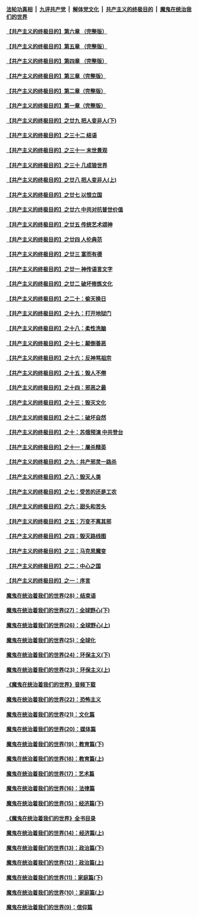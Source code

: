 ####  [法轮功真相](../../../../basic/blob/master/README.md?t=05280731) &nbsp;|&nbsp; [九评共产党](../../../../9ping.md/blob/master/README.md?t=05280731) &nbsp;|&nbsp; [解体党文化](../../../../jtdwh.md/blob/master/README.md?t=05280731)  &nbsp;|&nbsp; [共产主义的终极目的](../../../../gczydzjmd.md/blob/master/README.md?t=05280731) &nbsp;|&nbsp; [魔鬼在统治我们的世界](../../../../mgztzwmdsj.md/blob/master/README.md?t=05280731) 

#### [【共产主义的终极目的】第六章 （完整版）](../pages/nsc422/n11428913.md?t=05280731) 

#### [【共产主义的终极目的】第五章 （完整版）](../pages/nsc422/n11428912.md?t=05280731) 

#### [【共产主义的终极目的】第四章 （完整版）](../pages/nsc422/n11428907.md?t=05280731) 

#### [【共产主义的终极目的】第三章（完整版）](../pages/nsc422/n11428848.md?t=05280731) 

#### [【共产主义的终极目的】第二章（完整版）](../pages/nsc422/n11428831.md?t=05280731) 

#### [【共产主义的终极目的】第一章（完整版）](../pages/nsc422/n11417651.md?t=05280731) 

#### [【共产主义的终极目的】之廿九 把人变非人(下)](../pages/nsc422/n11344140.md?t=05280731) 

#### [【共产主义的终极目的】之三十二 结语](../pages/nsc422/n11360535.md?t=05280731) 

#### [【共产主义的终极目的】之三十一 末世景观](../pages/nsc422/n11351129.md?t=05280731) 

#### [【共产主义的终极目的】之三十 几成狼世界](../pages/nsc422/n11348280.md?t=05280731) 

#### [【共产主义的终极目的】之廿八 把人变非人(上)](../pages/nsc422/n11340492.md?t=05280731) 

#### [【共产主义的终极目的】之廿七 以恨立国](../pages/nsc422/n11336944.md?t=05280731) 

#### [【共产主义的终极目的】之廿六 中共对抗普世价值](../pages/nsc422/n11324785.md?t=05280731) 

#### [【共产主义的终极目的】之廿五 传统艺术颂神](../pages/nsc422/n11296396.md?t=05280731) 

#### [【共产主义的终极目的】之廿四 人伦典范](../pages/nsc422/n11296397.md?t=05280731) 

#### [【共产主义的终极目的】之廿三 富而有德](../pages/nsc422/n11283598.md?t=05280731) 

#### [【共产主义的终极目的】之廿一 神传语言文字](../pages/nsc422/n11263265.md?t=05280731) 

#### [【共产主义的终极目的】之廿二 破坏修炼文化](../pages/nsc422/n11245728.md?t=05280731) 

#### [【共产主义的终极目的】之二十：偷天换日](../pages/nsc422/n11238846.md?t=05280731) 

#### [【共产主义的终极目的】之十九：打开地狱门](../pages/nsc422/n11206376.md?t=05280731) 

#### [【共产主义的终极目的】之十八：柔性洗脑](../pages/nsc422/n11199994.md?t=05280731) 

#### [【共产主义的终极目的】之十七：颠倒善恶](../pages/nsc422/n11179782.md?t=05280731) 

#### [【共产主义的终极目的】之十六：反神骂祖宗](../pages/nsc422/n11166798.md?t=05280731) 

#### [【共产主义的终极目的】之十五：毁人不倦](../pages/nsc422/n11166792.md?t=05280731) 

#### [【共产主义的终极目的】之十四：邪恶之最](../pages/nsc422/n11150249.md?t=05280731) 

#### [【共产主义的终极目的】之十三：毁灭文化](../pages/nsc422/n11135227.md?t=05280731) 

#### [【共产主义的终极目的】之十二：破坏自然](../pages/nsc422/n11135214.md?t=05280731) 

#### [【共产主义的终极目的】之十：苏俄预演 中共登台](../pages/nsc422/n11118424.md?t=05280731) 

#### [【共产主义的终极目的】之十一：屠杀精英](../pages/nsc422/n11118442.md?t=05280731) 

#### [【共产主义的终极目的】之九：共产邪灵一路杀](../pages/nsc422/n11114139.md?t=05280731) 

#### [【共产主义的终极目的】之八：毁灭人类](../pages/nsc422/n11108503.md?t=05280731) 

#### [【共产主义的终极目的】之七：受苦的还是工农](../pages/nsc422/n11101809.md?t=05280731) 

#### [【共产主义的终极目的】之六：甜头和苦头](../pages/nsc422/n11096971.md?t=05280731) 

#### [【共产主义的终极目的】之五：万变不离其邪](../pages/nsc422/n11091285.md?t=05280731) 

#### [【共产主义的终极目的】之四：毁灭路线图](../pages/nsc422/n11086284.md?t=05280731) 

#### [【共产主义的终极目的】之三：马克思魔变](../pages/nsc422/n11061941.md?t=05280731) 

#### [【共产主义的终极目的】之二：中心之国](../pages/nsc422/n11047728.md?t=05280731) 

#### [【共产主义的终极目的】之一：序言](../pages/nsc422/n11086077.md?t=05280731) 

#### [魔鬼在统治着我们的世界(28)：结束语](../pages/nsc422/n10936246.md?t=05280731) 

#### [魔鬼在统治着我们的世界(27)：全球野心(下)](../pages/nsc422/n10928319.md?t=05280731) 

#### [魔鬼在统治着我们的世界(26)：全球野心(上)](../pages/nsc422/n10900318.md?t=05280731) 

#### [魔鬼在统治着我们的世界(25)：全球化](../pages/nsc422/n10788205.md?t=05280731) 

#### [魔鬼在统治着我们的世界(24)：环保主义(下)](../pages/nsc422/n10695307.md?t=05280731) 

#### [魔鬼在统治着我们的世界(23)：环保主义(上)](../pages/nsc422/n10688613.md?t=05280731) 

#### [《魔鬼在统治着我们的世界》音频下载](../pages/nsc422/n10635553.md?t=05280731) 

#### [魔鬼在统治着我们的世界(22)：恐怖主义](../pages/nsc422/n10614727.md?t=05280731) 

#### [魔鬼在统治着我们的世界(21)：文化篇](../pages/nsc422/n10597706.md?t=05280731) 

#### [魔鬼在统治着我们的世界(20)：媒体篇](../pages/nsc422/n10586579.md?t=05280731) 

#### [魔鬼在统治着我们的世界(19)：教育篇(下)](../pages/nsc422/n10564808.md?t=05280731) 

#### [魔鬼在统治着我们的世界(18)：教育篇(上)](../pages/nsc422/n10526970.md?t=05280731) 

#### [魔鬼在统治着我们的世界(17)：艺术篇](../pages/nsc422/n10499093.md?t=05280731) 

#### [魔鬼在统治着我们的世界(16)：法律篇](../pages/nsc422/n10485969.md?t=05280731) 

#### [魔鬼在统治着我们的世界(15)：经济篇(下)](../pages/nsc422/n10469975.md?t=05280731) 

#### [《魔鬼在统治着我们的世界》全书目录](../pages/nsc422/n10464261.md?t=05280731) 

#### [魔鬼在统治着我们的世界(14)：经济篇(上)](../pages/nsc422/n10457370.md?t=05280731) 

#### [魔鬼在统治着我们的世界(13)：政治篇(下)](../pages/nsc422/n10448270.md?t=05280731) 

#### [魔鬼在统治着我们的世界(12)：政治篇(上)](../pages/nsc422/n10444576.md?t=05280731) 

#### [魔鬼在统治着我们的世界(11)：家庭篇(下)](../pages/nsc422/n10440961.md?t=05280731) 

#### [魔鬼在统治着我们的世界(10)：家庭篇(上)](../pages/nsc422/n10435448.md?t=05280731) 

#### [魔鬼在统治着我们的世界(9)：信仰篇](../pages/nsc422/n10432159.md?t=05280731) 

